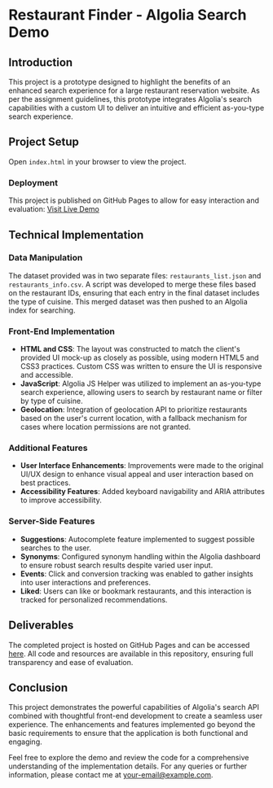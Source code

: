 # Restaurant Finder - Algolia Search Demo

## Introduction

This project is a prototype designed to highlight the benefits of an enhanced search experience for a large restaurant reservation website. As per the assignment guidelines, this prototype integrates Algolia's search capabilities with a custom UI to deliver an intuitive and efficient as-you-type search experience.

## Project Setup

Open `index.html` in your browser to view the project.

### Deployment

This project is published on GitHub Pages to allow for easy interaction and evaluation: [Visit Live Demo](https://yourusername.github.io/restaurant-finder/)

## Technical Implementation

### Data Manipulation

The dataset provided was in two separate files: `restaurants_list.json` and `restaurants_info.csv`. A script was developed to merge these files based on the restaurant IDs, ensuring that each entry in the final dataset includes the type of cuisine. This merged dataset was then pushed to an Algolia index for searching.

### Front-End Implementation

- **HTML and CSS**: The layout was constructed to match the client's provided UI mock-up as closely as possible, using modern HTML5 and CSS3 practices. Custom CSS was written to ensure the UI is responsive and accessible.
- **JavaScript**: Algolia JS Helper was utilized to implement an as-you-type search experience, allowing users to search by restaurant name or filter by type of cuisine.
- **Geolocation**: Integration of geolocation API to prioritize restaurants based on the user's current location, with a fallback mechanism for cases where location permissions are not granted.

### Additional Features

- **User Interface Enhancements**: Improvements were made to the original UI/UX design to enhance visual appeal and user interaction based on best practices.
- **Accessibility Features**: Added keyboard navigability and ARIA attributes to improve accessibility.

### Server-Side Features

- **Suggestions**: Autocomplete feature implemented to suggest possible searches to the user.
- **Synonyms**: Configured synonym handling within the Algolia dashboard to ensure robust search results despite varied user input.
- **Events**: Click and conversion tracking was enabled to gather insights into user interactions and preferences.
- **Liked**: Users can like or bookmark restaurants, and this interaction is tracked for personalized recommendations.

## Deliverables

The completed project is hosted on GitHub Pages and can be accessed [here](https://yourusername.github.io/restaurant-finder/). All code and resources are available in this repository, ensuring full transparency and ease of evaluation.

## Conclusion

This project demonstrates the powerful capabilities of Algolia's search API combined with thoughtful front-end development to create a seamless user experience. The enhancements and features implemented go beyond the basic requirements to ensure that the application is both functional and engaging.

Feel free to explore the demo and review the code for a comprehensive understanding of the implementation details. For any queries or further information, please contact me at your-email@example.com.

